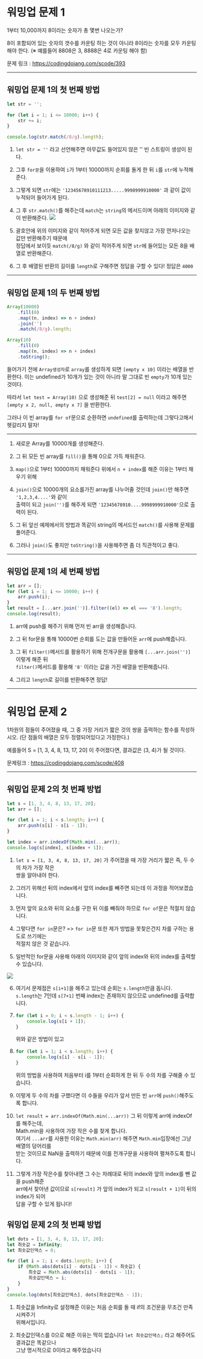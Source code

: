 # 워밍업 문제 1

1부터 10,000까지 8이라는 숫자가 총 몇번 나오는가?

8이 포함되어 있는 숫자의 갯수를 카운팅 하는 것이 아니라 8이라는 숫자를 모두 카운팅 해야 한다.
(※ 예를들어 8808은 3, 8888은 4로 카운팅 해야 함)

문제 링크 : https://codingdojang.com/scode/393

---

## 워밍업 문제 1의 첫 번째 방법

```js
let str = '';

for (let i = 1; i <= 10000; i++) {
    str += i;
}

console.log(str.match(/8/g).length);
```

1. `let str = ''` 라고 선언해주면 아무값도 들어있지 않은 '' 빈 스트링이 생성이 된다.

2. 그후 `for문`을 이용하여 `i`가 1부터 10000까지 순회를 돌게 한 뒤 `i`를 `str`에 누적해준다.

3. 그렇게 되면 `str`에는 `'12345678910111213.....9998999910000'` 과 같이 값이 누적되어 들어가게 된다.

4. 그 후 `str.match()`를 해주는데 `match`는 `string`의 메서드이며 아래의 이미지와 같이 반환해준다.
   <img src= 'images/Js67.png'>

5. 괄호안에 위의 이미지와 같이 적어주게 되면 모든 값을 찾지않고 가장 먼저나오는 값만 반환해주기 때문에  
   정답에서 보이듯 `match(/8/g)` 와 같이 적어주게 되면 `str`에 들어있는 모든 8을 배열로 반환해준다.

6. 그 후 배열된 반환의 길이를 `length`로 구해주면 정답을 구할 수 있다! 정답은 `4000`

---

## 워밍업 문제 1의 두 번째 방법

```js
Array(10000)
    .fill(0)
    .map((n, index) => n + index)
    .join('')
    .match(/8/g).length;

Array(10)
    .fill(0)
    .map((n, index) => n + index)
    .toString();
```

들어가기 전에 `Array생성자`로 `array`를 생성하게 되면 `[empty x 10]` 이라는 배열을 반환한다.
이는 undefined가 10개가 있는 것이 아니라 말 그대로 빈 `empty`가 10개 있는 것이다.

따라서 `let test = Array(10)` 으로 생성해준 뒤 `test[2] = null` 이라고 해주면 `[empty x 2, null, empty x 7]` 을 반환한다.

그러나 이 빈 array를 `for of`문으로 순환하면 `undefined`를 출력하는데 그렇다고해서 헷갈리지 말자!

---

1. 새로운 Array를 10000개를 생성해준다.

2. 그 뒤 모든 빈 array를 `fill()`을 통해 0으로 가득 채워준다.

3. `map()`으로 1부터 10000까지 채워준다 위에서 `n + index`를 해준 이유는 1부터 채우기 위해

4. `join()`으로 10000개의 요소를가진 array를 나누어줄 것인데 `join()`만 해주면 `'1,2,3,4....'`와 같이  
   출력이 되고 `join('')`를 해주게 되면 `'12345678910....9998999910000'`으로 출력이 된다.

5. 그 뒤 앞선 예제에서의 방법과 똑같이 string의 메서드인 `match()`를 사용해 문제를 풀어준다.

6. 그러나 `join()`도 좋지만 `toString()`을 사용해주면 좀 더 직관적이고 좋다.

---

## 워밍업 문제 1의 세 번째 방법

```js
let arr = [];
for (let i = 1; i <= 10000; i++) {
    arr.push(i);
}
let result = [...arr.join('')].filter((el) => el === '8').length;
console.log(result);
```

1. arr에 push를 해주기 위해 먼저 빈 arr을 생성해줍니다.

2. 그 뒤 for문을 통해 10000번 순회를 도는 값을 만들어둔 `arr`에 push해줍니다.

3. 그 뒤 `filter()`메서드를 활용하기 위해 전개구문을 활용해 `[...arr.join('')]` 이렇게 해준 뒤  
   `filter()`메서드를 활용해 `'8'` 이라는 값을 가진 배열을 반환해줍니다.

4. 그리고 `length`로 길이를 반환해주면 정답!

---

# 워밍업 문제 2

1차원의 점들이 주어졌을 때, 그 중 가장 거리가 짧은 것의 쌍을 출력하는 함수를 작성하시오. (단 점들의 배열은 모두 정렬되어있다고 가정한다.)

예를들어 S = [1, 3, 4, 8, 13, 17, 20] 이 주어졌다면, 결과값은 (3, 4)가 될 것이다.

문제링크 : https://codingdojang.com/scode/408

---

## 워밍업 문제 2의 첫 번째 방법

```js
let s = [1, 3, 4, 8, 13, 17, 20];
let arr = [];

for (let i = 1; i < s.length; i++) {
    arr.push(s[i] - s[i - 1]);
}

let index = arr.indexOf(Math.min(...arr));
console.log(s[index], s[index + 1]);
```

1. `let s = [1, 3, 4, 8, 13, 17, 20]` 가 주어졌을 때 가장 거리가 짧은 즉, 두 수의 차가 가장 작은  
   쌍을 알아내야 한다.

2. 그러기 위해선 뒤의 index에서 앞의 index를 빼주면 되는데 이 과정을 적어보겠습니다.

3. 먼저 앞의 요소와 뒤의 요소를 구한 뒤 이를 빼줘야 하므로 `for of`문은 적절치 않습니다.

4. 그렇다면 `for in`문은? => `for in`문 또한 제가 방법을 못찾은건지 차를 구하는 용도로 쓰기에는  
   적절치 않은 것 같습니다.

5. 일반적인 for문을 사용해 아래의 이미지와 같이 앞의 index와 뒤의 index를 출력할 수 있습니다.

<img src='images/Js68.png'>

6. 여기서 문제점은 `s[i+1]`을 해주고 있는데 순회는 `s.length`만큼 돕니다.  
   `s.length`는 7인데 `s[7+1]` 번째 index는 존재하지 않으므로 undefined를 출력합니다.

7. ```js
   for (let i = 0; i < s.length - 1; i++) {
       console.log(s[i + 1]);
   }
   ```

    위와 같은 방법이 있고

8. ```js
   for (let i = 1; i < s.length; i++) {
       console.log(s[i] - s[i - 1]);
   }
   ```

    위의 방법을 사용하여 처음부터 i를 1부터 순회하게 한 뒤 두 수의 차를 구해줄 수 있습니다.

9. 이렇게 두 수의 차를 구했다면 이 수들을 우리가 앞서 만든 빈 `arr`에 `push()`해주도록 합니다.

10. `let result = arr.indexOf(Math.min(...arr))` 그 뒤 이렇게 arr에 indexOf를 해주는데,  
    Math.min을 사용하여 가장 작은 수를 찾게 합니다.  
    여기서 `...arr`를 사용한 이유는 `Math.min(arr)` 해주면 `Math.min`입장에선 그냥 배열의 덩어리를  
    받는 것이므로 NaN을 출력하기 때문에 이를 전개구문을 사용하여 펼쳐주도록 합니다.

11. 그렇게 가장 작은수를 찾아내면 그 수는 차례대로 뒤의 index와 앞의 index를 뺀 값을 push해준  
    arr에서 찾아낸 값이므로 `s[result]` 가 앞의 index가 되고 `s[result + 1]`이 뒤의 index가 되어  
    답을 구할 수 있게 됩니다!

## 워밍업 문제 2의 첫 번째 방법

```js
let dots = [1, 3, 4, 8, 13, 17, 20];
let 최솟값 = Infinity;
let 최솟값인덱스 = 0;

for (let i = 1; i < dots.length; i++) {
    if (Math.abs(dots[i] - dots[i - 1]) < 최솟값) {
        최솟값 = Math.abs(dots[i] - dots[i - 1]);
        최솟값인덱스 = i;
    }
}
console.log(dots[최솟값인덱스], dots[최솟값인덱스 - 1]);
```

1. 최솟값을 Infinity로 설정해준 이유는 처음 순회를 돌 때 if의 조건문을 무조건 만족시켜주기  
   위해서입니다.

2. 최솟값인덱스를 0으로 해준 이유는 딱히 없습니다 `let 최솟값인덱스;` 라고 해주어도 결과값은 똑같으나  
   그냥 명시적으로 0이라고 해주었습니다
